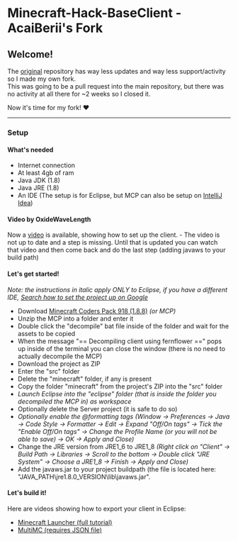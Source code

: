 # Minecraft-Hack-BaseClient - AcaiBerii's Fork

## Welcome!
The [original](https://github.com/OxideWaveLength/Minecraft-Hack-BaseClient) repository has way less updates and way less support/activity so I made my own fork.  
This was going to be a pull request into the main repository, but there was no activity at all there for ~2 weeks so I closed it.

Now it's time for my fork! ♥

------------

### Setup

#### What's needed
- Internet connection
- At least 4gb of ram
- Java JDK (1.8)
- Java JRE (1.8)
- An IDE (The setup is for Eclipse, but MCP can also be setup on [IntelliJ Idea](https://www.youtube.com/watch?v=CtMhtp6QQoY))

#### Video by OxideWaveLength
Now a [video](https://www.youtube.com/watch?v=LSKu_zhPKc8) is available, showing how to set up the client. - The video is not up to date and a step is missing. Until that is updated you can watch that video and then come back and do the last step (adding javaws to your build path)

#### Let's get started!
_Note: the instructions in italic apply ONLY to Eclipse, if you have a different IDE, [Search how to set the project up on Google](https://lmgtfy.com/?q=How+to+setup+Minecraft+Coders+Pack+in+%5BMY+IDE%5D)_

- Download [Minecraft Coders Pack 918 (1.8.8)](http://www.modcoderpack.com/files/mcp918.zip) _(or MCP)_
- Unzip the MCP into a folder and enter it
- Double click the "decompile" bat file inside of the folder and wait for the assets to be copied
- When the message "== Decompiling client using fernflower ==" pops up inside of the terminal you can close the window (there is no need to actually decompile the MCP)
- Download the project as ZIP
- Enter the "src" folder
- Delete the "minecraft" folder, if any is present
- Copy the folder "minecraft" from the project's ZIP into the "src" folder
- _Launch Eclipse into the "eclipse" folder (that is inside the folder you decompiled the MCP in) as workspace_
- Optionally delete the Server project (it is safe to do so)
- _Optionally enable the @formatting tags (Window -> Preferences -> Java -> Code Style -> Formatter -> Edit -> Expand "Off/On tags" -> Tick the "Enable Off/On tags" -> Change the Profile Name (or you will not be able to save) -> OK -> Apply and Close)_
- Change the JRE version from JRE1\_6 to JRE1\_8 _(Right click on "Client" -> Build Path -> Libraries -> Scroll to the bottom -> Double click "JRE System" -> Choose a JRE1\_8 -> Finish -> Apply and Close)_
- Add the javaws.jar to your project buildpath (the file is located here: "JAVA_PATH\jre1.8.0_VERSION\lib\javaws.jar".

#### Let's build it!
Here are videos showing how to export your client in Eclipse:
- [Minecraft Launcher (full tutorial)](https://www.youtube.com/watch?v=nlZKdifpoUA)
- [MultiMC (requires JSON file)](https://www.youtube.com/watch?v=TjJz9Iisg-Y)
